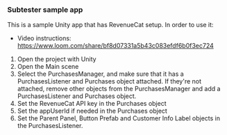 ### Subtester sample app
This is a sample Unity app that has RevenueCat setup. 
In order to use it: 
- Video instructions: https://www.loom.com/share/bf8d07331a5b43c083efdf6b0f3ec724

1. Open the project with Unity
1. Open the Main scene
1. Select the PurchasesManager, and make sure that it has a PurchasesListener and Purchases object attached. If they're not attached, remove other objects from the PurchasesManager and add a PurchasesListener and Purchases object. 
1. Set the RevenueCat API key in the Purchases object
1. Set the appUserId if needed in the Purchases object
1. Set the Parent Panel, Button Prefab and Customer Info Label objects in the PurchasesListener. 
